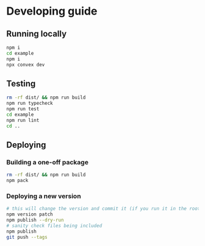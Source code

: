 # Developing guide

## Running locally

```sh
npm i
cd example
npm i
npx convex dev
```

## Testing

```sh
rm -rf dist/ && npm run build
npm run typecheck
npm run test
cd example
npm run lint
cd ..
```

## Deploying

### Building a one-off package

```sh
rm -rf dist/ && npm run build
npm pack
```

### Deploying a new version

```sh
# this will change the version and commit it (if you run it in the root directory)
npm version patch
npm publish --dry-run
# sanity check files being included
npm publish
git push --tags
```
